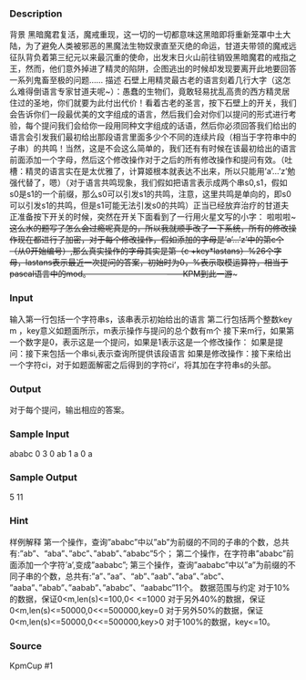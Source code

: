 
### Description
背景
黑暗魔君复活，魔戒重现，这一切的一切都意味这黑暗即将重新笼罩中土大陆，为了避免人类被邪恶的黑魔法生物奴隶直至灭绝的命运，甘道夫带领的魔戒远征队背负着第三纪元以来最沉重的使命，出发末日火山前往销毁黑暗魔君的戒指之王，然而，他们意外掉进了精灵的陷阱，企图逃出的时候却发现要离开此地要回答一系列鬼畜至极的问题……
描述
石壁上用精灵最古老的语言刻着几行大字（这怎么难得倒语言专家甘道夫呢~）：愚蠢的生物们，竟敢轻易扰乱高贵的西方精灵居住过的圣地，你们就要为此付出代价！看着古老的圣言，按下石壁上的开关，我们会告诉你们一段最优美的文字组成的语言，然后我们会对你们以提问的形式进行考验，每个提问我们会给你一段用同种文字组成的话语，然后你必须回答我们给出的语言会引发我们最初给出那段语言里面多少个不同的连续片段（相当于字符串中的子串）的共鸣！当然，这是不会这么简单的，我们还有有时候在该最初给出的语言前面添加一个字母，然后这个修改操作对于之后的所有修改操作和提问有效。（吐槽：精灵的语言实在是太优雅了，计算姬根本就表达不出来，所以只能用’a’…’z’勉强代替了，嗯）（对于语言共鸣现象，我们假如把语言表示成两个串s0,s1，假如s0是s1的一个前缀，那么s0可以引发s1的共鸣，注意，这里共鸣是单向的，即s0可以引发s1的共鸣，但是s1可能无法引发s0的共鸣）正当已经放弃治疗的甘道夫正准备按下开关的时候，突然在开关下面看到了一行用火星文写的小字：
啦啦啦~~~这么水的题写了怎么会过瘾呢真是的，所以我就顺手改了一下系统，所有的修改操作现在都进行了加密，对于每个修改操作，假如添加的字母是’a’…’z’中的第c个（从0开始编号）,那么真实操作的字母其实是第（c +key*lastans）%26个字母，lastans表示最近一次提问的答案，初始时为0，%表示取模运算符，相当于pascal语言中的mod。
                                 ——KPM到此一游~~~

### Input
输入第一行包括一个字符串s，该串表示初始给出的语言
第二行包括两个整数key m ，key意义如题面所示，m表示操作与提问的总个数有m个
接下来m行，如果第一个数字是0，表示这是一个提问，如果是1表示这是一个修改操作：
如果是提问：接下来包括一个串si,表示查询所提供该段语言
如果是修改操作：接下来给出一个字符ci，对于如题面解密之后得到的字符ci’，将其加在字符串s的头部。

### Output
对于每个提问，输出相应的答案。

### Sample Input
ababc
0 3
0 ab
1 a
0 a

### Sample Output
5
11

### Hint
样例解释
第一个操作，查询”ababc”中以”ab”为前缀的不同的子串的个数，总共有:”ab”、“aba”、”abc”、”abab”、”ababc”5个；
第二个操作，在字符串”ababc”前面添加一个字符’a’,变成”aababc”;
第三个操作，查询”aababc”中以”a”为前缀的不同子串的个数，总共有:”a”、”aa”、“ab”、”aab”、”aba”、”abc”、
”aaba”、”abab”、”aabab”、”ababc”、“aababc”11个。
数据范围与约定
对于10%的数据，保证0<m,len(s)<=100,0< <=1000
对于另外40%的数据，保证0<m,len(s)<=50000,0<<=500000,key=0
对于另外50%的数据，保证0<m,len(s)<=50000,0<<=500000,key>0
对于100%的数据，key<=10。

### Source

KpmCup #1
